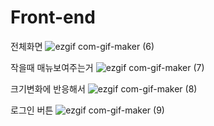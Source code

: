 # Front-end

전체화면
![ezgif com-gif-maker (6)](https://user-images.githubusercontent.com/73108443/102089521-aff7cd00-3e5f-11eb-869b-dd80fb9e8b90.gif)

작을때 매뉴보여주는거
![ezgif com-gif-maker (7)](https://user-images.githubusercontent.com/73108443/102090279-9e62f500-3e60-11eb-8329-321a22f56610.gif)

크기변화에 반응해서 
![ezgif com-gif-maker (8)](https://user-images.githubusercontent.com/73108443/102090652-13362f00-3e61-11eb-9f15-9ac0754d4e59.gif)

로그인 버튼
![ezgif com-gif-maker (9)](https://user-images.githubusercontent.com/73108443/102090903-660fe680-3e61-11eb-9afc-56ccbb39f9be.gif)
